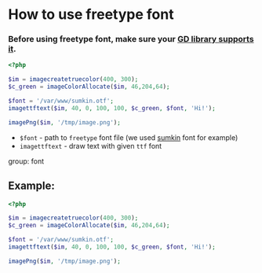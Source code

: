 # How to use freetype font

### Before using freetype font, make sure your [GD library supports it](https://www.php.net/manual/en/image.installation.php).

```php
<?php

$im = imagecreatetruecolor(400, 300);
$c_green = imageColorAllocate($im, 46,204,64);

$font = '/var/www/sumkin.otf';
imagettftext($im, 40, 0, 100, 100, $c_green, $font, 'Hi!');

imagePng($im, '/tmp/image.png');
```

- `$font` - path to `freetype` font file (we used [sumkin](https://www.cufonfonts.com/font/sumkin-freetype) font for example)
- `imagettftext` - draw text with given `ttf` font

group: font

## Example: 
```php
<?php

$im = imagecreatetruecolor(400, 300);
$c_green = imageColorAllocate($im, 46,204,64);

$font = '/var/www/sumkin.otf';
imagettftext($im, 40, 0, 100, 100, $c_green, $font, 'Hi!');

imagePng($im, '/tmp/image.png');
```

